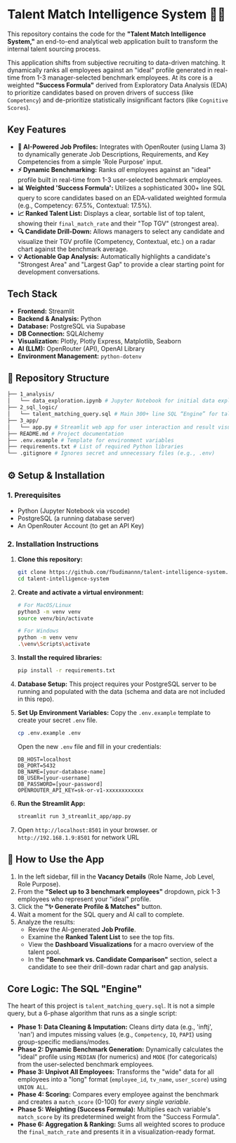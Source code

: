 # Talent Match Intelligence System 🧠✨

This repository contains the code for the **"Talent Match Intelligence System,"** an end-to-end analytical web application built to transform the internal talent sourcing process.

This application shifts from subjective recruiting to data-driven matching. It dynamically ranks all employees against an "ideal" profile generated in real-time from 1-3 manager-selected benchmark employees. At its core is a weighted **"Success Formula"** derived from Exploratory Data Analysis (EDA) to prioritize candidates based on proven drivers of success (like `Competency`) and de-prioritize statistically insignificant factors (like `Cognitive Scores`).

##  Key Features

* **🤖 AI-Powered Job Profiles:** Integrates with OpenRouter (using Llama 3) to dynamically generate Job Descriptions, Requirements, and Key Competencies from a simple 'Role Purpose' input.
* **⚡ Dynamic Benchmarking:** Ranks *all* employees against an "ideal" profile built in real-time from 1-3 user-selected benchmark employees.
* **📊 Weighted 'Success Formula':** Utilizes a sophisticated 300+ line SQL query to score candidates based on an EDA-validated weighted formula (e.g., Competency: 67.5%, Contextual: 17.5%).
* **📈 Ranked Talent List:** Displays a clear, sortable list of top talent, showing their `final_match_rate` and their "Top TGV" (strongest area).
* **🔍 Candidate Drill-Down:** Allows managers to select any candidate and visualize their TGV profile (Competency, Contextual, etc.) on a radar chart against the benchmark average.
* **💡 Actionable Gap Analysis:** Automatically highlights a candidate's "Strongest Area" and "Largest Gap" to provide a clear starting point for development conversations.

##  Tech Stack

* **Frontend:** Streamlit
* **Backend & Analysis:** Python
* **Database:** PostgreSQL via Supabase
* **DB Connection:** SQLAlchemy
* **Visualization:** Plotly, Plotly Express, Matplotlib, Seaborn
* **AI (LLM):** OpenRouter (API), OpenAI Library
* **Environment Management:** `python-dotenv`


## 📁 Repository Structure

```bash
├── 1_analysis/
│   └── data_exploration.ipynb # Jupyter Notebook for initial data exploration and analysis
├── 2_sql_logic/
│   └── talent_matching_query.sql # Main 300+ line SQL “Engine” for talent matching logic
├── 3_app/
│   └── app.py # Streamlit web app for user interaction and result visualization    
├── README.md # Project documentation
├── .env.example # Template for environment variables
├── requirements.txt # List of required Python libraries
└── .gitignore # Ignores secret and unnecessary files (e.g., .env)
```


## ⚙️ Setup & Installation

### 1. Prerequisites
* Python (Jupyter Notebook via vscode)
* PostgreSQL (a running database server)
* An OpenRouter Account (to get an API Key)

### 2. Installation Instructions

1.  **Clone this repository:**
    ```bash
    git clone https://github.com/fbudimannn/talent-intelligence-system.git
    cd talent-intelligence-system
    ```

2.  **Create and activate a virtual environment:**
    ```bash
    # For MacOS/Linux
    python3 -m venv venv
    source venv/bin/activate

    # For Windows
    python -m venv venv
    .\venv\Scripts\activate
    ```

3.  **Install the required libraries:**
    ```bash
    pip install -r requirements.txt
    ```

4.  **Database Setup:**
    This project requires your PostgreSQL server to be running and populated with the data (schema and data are not included in this repo).

5.  **Set Up Environment Variables:**
    Copy the `.env.example` template to create your secret `.env` file.
    ```bash
    cp .env.example .env
    ```
    Open the new `.env` file and fill in your credentials:
    ```
    DB_HOST=localhost
    DB_PORT=5432
    DB_NAME=[your-database-name]
    DB_USER=[your-username]
    DB_PASSWORD=[your-password]
    OPENROUTER_API_KEY=sk-or-v1-xxxxxxxxxxxx
    ```

6.  **Run the Streamlit App:**
    ```bash
    streamlit run 3_streamlit_app/app.py
    ```

7.  Open `http://localhost:8501` in your browser. or `http://192.168.1.9:8501` for network URL


## 🚀 How to Use the App

1.  In the left sidebar, fill in the **Vacancy Details** (Role Name, Job Level, Role Purpose).
2.  From the **"Select up to 3 benchmark employees"** dropdown, pick 1-3 employees who represent your "ideal" profile.
3.  Click the **"✨ Generate Profile & Matches"** button.
4.  Wait a moment for the SQL query and AI call to complete.
5.  Analyze the results:
    * Review the AI-generated **Job Profile**.
    * Examine the **Ranked Talent List** to see the top fits.
    * View the **Dashboard Visualizations** for a macro overview of the talent pool.
    * In the **"Benchmark vs. Candidate Comparison"** section, select a candidate to see their drill-down radar chart and gap analysis.

##  Core Logic: The SQL "Engine"

The heart of this project is `talent_matching_query.sql`. It is not a simple query, but a 6-phase algorithm that runs as a single script:

* **Phase 1: Data Cleaning & Imputation:** Cleans dirty data (e.g., 'inftj', 'nan') and imputes missing values (e.g., `Competency`, `IQ`, `PAPI`) using group-specific medians/modes.
* **Phase 2: Dynamic Benchmark Generation:** Dynamically calculates the "ideal" profile using `MEDIAN` (for numerics) and `MODE` (for categoricals) from the user-selected benchmark employees.
* **Phase 3: Unpivot All Employees:** Transforms the "wide" data for all employees into a "long" format (`employee_id`, `tv_name`, `user_score`) using `UNION ALL`.
* **Phase 4: Scoring:** Compares every employee against the benchmark and creates a `match_score` (0-100) for *every single variable*.
* **Phase 5: Weighting (Success Formula):** Multiplies each variable's `match_score` by its predetermined weight from the "Success Formula".
* **Phase 6: Aggregation & Ranking:** Sums all weighted scores to produce the `final_match_rate` and presents it in a visualization-ready format.
